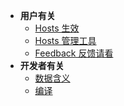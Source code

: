 - **用户有关**
  - [Hosts 生效](./make-hosts-active)
  - [Hosts 管理工具](./hosts-tools)
  - [Feedback 反馈请看](./feedback-123)
- **开发者有关**
  - [数据含义](./hosts-data)
  - [编译](./build)
